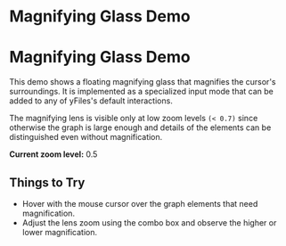 <!--
 //////////////////////////////////////////////////////////////////////////////
 // @license
 // This file is part of yFiles for HTML 2.6.0.4.
 // Use is subject to license terms.
 //
 // Copyright (c) 2000-2024 by yWorks GmbH, Vor dem Kreuzberg 28,
 // 72070 Tuebingen, Germany. All rights reserved.
 //
 //////////////////////////////////////////////////////////////////////////////
-->
# Magnifying Glass Demo

# Magnifying Glass Demo

This demo shows a floating magnifying glass that magnifies the cursor's surroundings. It is implemented as a specialized input mode that can be added to any of yFiles's default interactions.

The magnifying lens is visible only at low zoom levels `(< 0.7)` since otherwise the graph is large enough and details of the elements can be distinguished even without magnification.

**Current zoom level:** 0.5

## Things to Try

- Hover with the mouse cursor over the graph elements that need magnification.
- Adjust the lens zoom using the combo box and observe the higher or lower magnification.
